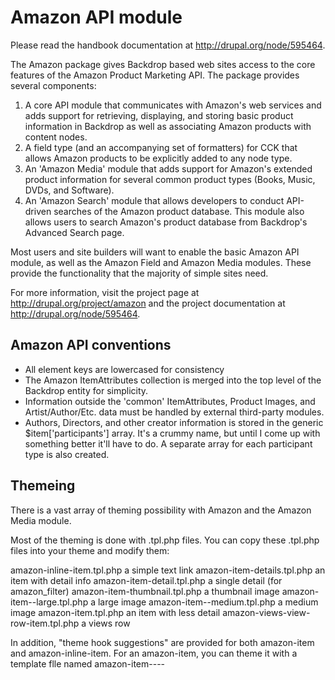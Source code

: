 Amazon API module
=================

Please read the handbook documentation at http://drupal.org/node/595464.

The Amazon package gives Backdrop based web sites access to the core features of 
the Amazon Product Marketing API. The package provides several components:

1) A core API module that communicates with Amazon's web services and adds 
   support for retrieving, displaying, and storing basic product information 
   in Backdrop as well as associating Amazon products with content nodes. 
2) A field type (and an accompanying set of formatters) for CCK that allows 
   Amazon products to be explicitly added to any node type. 
3) An 'Amazon Media' module that adds support for Amazon's extended product 
   information for several common product types (Books, Music, DVDs, and 
   Software).
4) An 'Amazon Search' module that allows developers to conduct API-driven 
   searches of the Amazon product database. This module also allows users to 
   search Amazon's product database from Backdrop's Advanced Search page.

Most users and site builders will want to enable the basic Amazon API module, 
as well as the Amazon Field and Amazon Media modules. These provide the 
functionality that the majority of simple sites need. 

For more information, visit the project page at http://drupal.org/project/amazon 
and the project documentation at http://drupal.org/node/595464.

Amazon API conventions
----------------------

- All element keys are lowercased for consistency
- The Amazon ItemAttributes collection is merged into the top level of the 
  Backdrop entity for simplicity.
- Information outside the 'common' ItemAttributes, Product Images, and 
  Artist/Author/Etc. data must be handled by external third-party modules.
- Authors, Directors, and other creator information is stored in the generic 
  $item['participants'] array. It's a crummy name, but until I come up with
   something better it'll have to do. A separate array for each participant type 
   is also created.
   
Themeing
--------

There is a vast array of theming possibility with Amazon and the Amazon Media
module.

Most of the theming is done with .tpl.php files. You can copy these .tpl.php
files into your theme and modify them:

amazon-inline-item.tpl.php              a simple text link
amazon-item-details.tpl.php             an item with detail info
amazon-item-detail.tpl.php              a single detail (for amazon_filter)
amazon-item-thumbnail.tpl.php           a thumbnail image
amazon-item--large.tpl.php              a large image
amazon-item--medium.tpl.php             a medium image
amazon-item.tpl.php                     an item with less detail
amazon-views-view-row-item.tpl.php      a views row

In addition, "theme hook suggestions" are provided for both amazon-item and
amazon-inline-item. For an amazon-item, you can theme it with a template
flle named amazon-item--<type>--<style>, so you could separately theme
large DVD images with a template file amazon-item--dvd--large.tpl.php in your
theme.

The amazon_media module, if enabled, extends theming capabilities with a number
of its own template files and a few template functions. You can override those
as well.

In most cases an overwhelming number of variables is available in the template
file. See template_preprocess_amazon_item() in amazon.module for more
information.


License
-------

This project is GPL v2 software. See the LICENSE.txt file in this directory for
complete text.

Maintainers
-----------

- https://github.com/docwilmot/

Originally written for Backdrop by

- https://www.drupal.org/u/rfay

This module is seeking additional maintainers.
